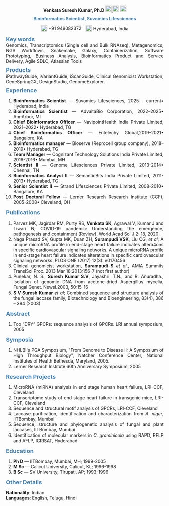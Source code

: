 <h4 align="center">
Venkata Suresh Kumar, Ph.D
<span align="center" style="margin-top:0px;"><a href="https://www.github.com/svsuresh"><img src="https://raw.githubusercontent.com/dheereshag/coloured-icons/refs/heads/master/public/logos/technology/git/git.svg" width="20" height="20">
<a href="https://www.linkedin.com/in/svsk"><img src="https://raw.githubusercontent.com/dheereshag/coloured-icons/refs/heads/master/public/logos/social%20media/linkedin/linkedin.svg" width="20" height="20"></a>
<a href=mailto:kumars.sv@gmail.com><img src="https://raw.githubusercontent.com/FortAwesome/Font-Awesome/7.x/svgs/regular/envelope.svg" width="20"> </a>
</span>
</h4>

<h4 align="center" style="margin-top:0px;line-height:0.2; color:steelblue"> Bioinformatics Scientist, Suvomics Lifesciences
</h4>

<p align="center">
  <img src="https://raw.githubusercontent.com/FortAwesome/Font-Awesome/7.x/svgs/solid/phone-square.svg" width="20" style="vertical-align: middle;">
  <span style="vertical-align: middle; margin-right: 10px;">+91 949082372</span>
  <img src="https://raw.githubusercontent.com/FortAwesome/Font-Awesome/refs/heads/7.x/svgs/regular/house.svg" width="20" style="vertical-align: middle;">
  <span style="vertical-align: middle;">Hyderabad, India</span>
</p>

<i class="icon-ok-sign" style="color:green"></i>


<style>
    .style1 {
        text-align: justify;
	}
    .style2 {
    color: steelblue;
    font-weight: bold;
    margin-top: 0.5em;
    margin-bottom: 0px;
    font-size: large;
  }
</style>


<p class="style2"> Key words </p>

<div class='style1'>
Genomics, Transcriptomics (Single cell and Bulk RNAseq), Metagenomics, NGS Workflows, Snakemake, Galaxy, Containerization, Software Prototyping, Business Analysis, Bioinformatics Product and Service Delivery, Agile SDLC, Atlassian Tools
</div>


<p class="style2"> Products </p>
<div class='style1'>
iPathwayGuide, iVariantGuide, iScanGuide, Clinical Genomicist Workstation, GeneSpringGX, DesignStudio, GenomeExplorer.
</div>

<p class="style2"> Experience </p>
<div class='style1'>

1. **Bioinformatics Scientist** — Suvomics Lifesciences, 2025 - current• Hyderabad, India 
2. **Bioinformatics Scientist** — AdvaitaBio Corporation, 2022–2025• AnnArbor, MI
3. **Chief Bioinformatics Officer** —  NavipointHealth India Private Limited, 2021–2022• Hyderabad, TG 
4. **Chief Bioinformatics Officer**  — Entelechy Global,2019–2021• Bangalore, KA 
5. **Bioinformatics manager**  — Bioserve (Reprocell group company), 2018–2019• Hyderabad, TG 
6. **Team Manager** —  Cognizant Technology Solutions India Private Limited, 2016-2016• Mumbai, MH 
7. **Scientist II**  — Genome Lifesciences Private Limited, 2013-2014• Chennai, TN 
8. **Bioinformatics Analyst II** — SemanticBits India Private Limited, 2011-2013• Hyderabad, TG 
9. **Senior Scientist II** — Strand Lifesciences Private Limited, 2008-2010• Bangalore, KA 
10. **Post Doctoral Fellow** — Lerner Research Research Institute (CCF), 2005-2008• Cleveland, OH 

</div>

<p class="style2"> Publications</p>
<div class="style1">

1. Parvez MK, Jagirdar RM, Purty RS, **Venkata SK**, Agrawal V, Kumar J and Tiwari N; COVID-19 pandemic: Understanding the emergence, pathogenesis and containment (Review). World Acad Sci J 2: 18, 2020
2. Naga Prasad SV, Gupta MK, Duan ZH, **Surampudi VSK**, Liu CG, <i>et al</i>; A unique microRNA profile in end-stage heart failure indicates altera4ons in specific cardiovascular signaling networks, A unique microRNA profile in end-stage heart failure indicates alterations in specific cardiovascular signaling networks. PLOS ONE (2017) 12(3): e0170456
3. Clinical genomicist workstation, **Surampudi S** <i>et al</i>., AMIA Summits TranslSci Proc. 2013 Mar 18;2013:156-7 (not first author)
4. Punekar, N. S., **Suresh Kumar S.V**, Jayashri, T.N., and R. Anuradha., Isolation of genomic DNA from acetone-dried Aspergillus mycelia, Fungal Genet. Newsl.2003, 50:15-16 
5. **S V Suresh Kumar** <i>et al</i>; Combined sequence and structure analysis of the fungal laccase family, Biotechnology and Bioengineering, 83(4), 386 – 394 (2003) 
</div>


<p class="style2">Abstract</p>
<div class="style1">

1. Too “DRY” GPCRs: sequence analysis of GPCRs. LRI annual symposium, 2005
</div>

<p class="style2">Symposia</p>
<div class="style1">

1. NHLBI's PGA Symposium, "From Genome to Disease II: A Symposium of High Throughput Biology", Natcher Conference Center, National Institutes of Health Bethesda, Maryland, 2005. 
2. Lerner Research Institute 60th Anniversary Symposium, 2005
</div>

<p class="style2"> Research Projects </p>
<div class="style1">

1. MicroRNA (miRNA) analysis in end stage human heart failure, LRI-CCF, Cleveland
2. Transcriptome study of end stage heart failure in transgenic mice, LRI-CCF, Cleveland
3. Sequence and structural motif analysis of GPCRs, LRI-CCF, Cleveland
4. Laccase purification, identification and characterization from <i>A. niger</i>, IITBombay, Mumbai
5. Sequence, structure and phylogenetic analysis of fungal and plant laccases, IITBombay, Mumbai
6. Identification of molecular markers in <i>C. graminicola</i> using RAPD, RFLP and AFLP, ICRISAT, Hyderabad

</div>
<p class="style2">Education</p>
<div class="style1">

1. **Ph D** — IITBombay, Mumbai, MH; 1999-2005
2. **M Sc** — Calicut University, Calicut, KL; 1996-1998
3. **B Sc** — SV University, Tirupati, AP; 1993-1996

</div>

<p class="style2">Other Details</p>

**Nationality**: Indian </br>
**Languages**:   English, Telugu, Hindi
